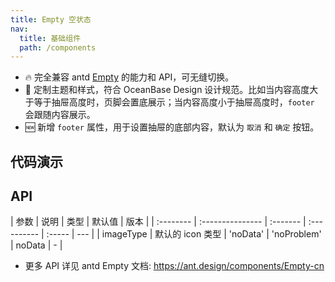 ```yaml
---
title: Empty 空状态
nav:
  title: 基础组件
  path: /components
---
```


- 🔥 完全兼容 antd [Empty](https://ant.design/components/Empty-cn) 的能力和 API，可无缝切换。
- 💄 定制主题和样式，符合 OceanBase Design 设计规范。比如当内容高度大于等于抽屉高度时，页脚会置底展示；当内容高度小于抽屉高度时，`footer` 会跟随内容展示。
- 🆕 新增 `footer` 属性，用于设置抽屉的底部内容，默认为 `取消` 和 `确定` 按钮。

## 代码演示

<code src="./demo/basic.tsx" title="暂无数据" description="暂无数据"></code> <code src="./demo/empty-noProblem.tsx" title="暂无问题" description="暂无问题"></code> <code src="./demo/customize-icon-desc.tsx" title="暂无问题" description="暂无问题"></code>

## API

| 参数      | 说明             | 类型     | 默认值      | 版本   |
| :-------- | :--------------- | :------- | :---------- | :----- | --- |
| imageType | 默认的 icon 类型 | 'noData' | 'noProblem' | noData | -   |

- 更多 API 详见 antd Empty 文档: https://ant.design/components/Empty-cn
